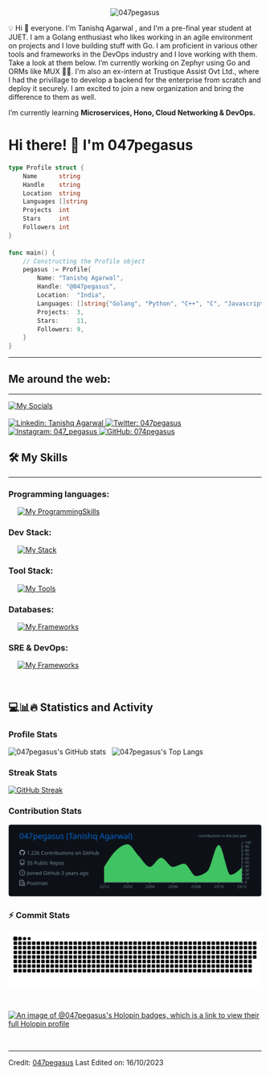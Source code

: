 <p align="center">
 <img alt="047pegasus" src="https://github.com/047pegasus/047pegasus/blob/baf3745efda2ab45bfd9f6834f423981943d6a84/.github/Flow%201%401x-60fps.gif" />
</p>

<p align="left"><aside>
💡 Hi 👋 everyone. I'm Tanishq Agarwal , and I'm a pre-final year student at JUET. I am a Golang enthusiast who likes working in an agile environment on projects and I love building stuff with Go. I am proficient in various other tools and frameworks in the DevOps industry and I love working with them. Take a look at them below. I’m currently working on Zephyr using Go and ORMs like MUX 👨‍💻. I'm also an ex-intern at Trustique Assist Ovt Ltd., where I had the privillage to develop a backend for the enterprise from scratch  and deploy it securely. I am excited to join a new organization and bring the difference to them as well.

I’m currently learning **Microservices, Hono, Cloud Networking & DevOps.**

</aside> 
</p>

# Hi there! 👋 I'm 047pegasus

```go
type Profile struct {
    Name      string
    Handle    string
    Location  string
    Languages []string
    Projects  int
    Stars     int
    Followers int
}

func main() {
    // Constructing the Profile object
    pegasus := Profile{
        Name: "Tanishq Agarwal",
        Handle: "@047pegasus",
        Location:  "India",
        Languages: []string{"Golang", "Python", "C++", "C", "Javascript", "bash"},
        Projects:  3,
        Stars:     11,
        Followers: 9,
    }
}
```

-------------------

## Me around the web:
-------------------
[![My Socials](https://skillicons.dev/icons?i=linkedin,twitter,instagram,github,stackoverflow,devto,discord&perline=11)](https://skillicons.dev)
&emsp;
<br/><br/>
<a href="https://www.linkedin.com/in/tanishq-agarwal047/">
    ![Linkedin: Tanishq Agarwal](https://img.shields.io/badge/-TanishqAgarwal-blue?style=flat-square&logo=Linkedin&logoColor=white)
</a>
<a href="https://twitter.com/intent/follow?screen_name=047pegasus">
    ![Twitter: 047pegasus](https://img.shields.io/twitter/follow/047pegasus?style=social)
</a>
<a href="https://www.instagram.com/047_pegasus/">
    ![Instagram: 047_pegasus](https://img.shields.io/badge/-047pegasus-000?&logo=Instagram)
</a>
<a href="https://github.com/047pegasus">
    ![GitHub: 074pegasus](https://img.shields.io/github/followers/047pegasus?label=follow&style=social)
</a>

## 🛠️ My Skills
-------------------
### Programming languages:
&emsp;
[![My ProgrammingSkills](https://skillicons.dev/icons?i=go,py,cpp,bash,js,c,java,markdown&perline=11)](https://skillicons.dev)

### Dev Stack:
&emsp;
[![My Stack](https://skillicons.dev/icons?i=react,redux,svelte,next,nodejs,supabase,tailwind,materialui,electron,css,scss,html)](https://skillicons.dev)

### Tool Stack:
&emsp;
[![My Tools](https://skillicons.dev/icons?i=git,github,gitlab,firebase,docker,gradle,cmake,vscode,postman,powershell,netlify,androidstudio,arduino,replit,figma,ps,xd)](https://skillicons.dev)

### Databases:
&emsp;
[![My Frameworks](https://skillicons.dev/icons?i=postgres,mysql,sqlite,redis,mongo&perline=11)](https://skillicons.dev)

### SRE & DevOps:
&emsp;
[![My Frameworks](https://skillicons.dev/icons?i=linux,grafana,prometheus,jenkins,githubactions,kafka,docker,kubernetes,gcp,aws,azure,nginx,ansible&perline=15)](https://skillicons.dev)

&emsp;

## 💻📊🔥 Statistics and Activity

###  Profile Stats

<p align="left">
 <img alt="047pegasus's GitHub stats" src="https://github-readme-stats.vercel.app/api?username=047pegasus&theme=cobalt&show_icons=true&rank_icon=github&include_all_commits=true" />
&nbsp; 
 <img alt="047pegasus's Top Langs" src="https://github-readme-stats.vercel.app/api/top-langs/?username=047pegasus&layout=compact&theme=cobalt" />
</p>

###  Streak Stats

[![GitHub Streak](https://streak-stats.demolab.com?user=047pegasus&theme=vue-dark&card_width=496&fire=EB5454)](https://git.io/streak-stats)

###  Contribution Stats
![](https://raw.githubusercontent.com/047pegasus/047pegasus/master/profile-summary-card-output/github_dark/0-profile-details.svg)
### ⚡ Commit Stats
<p align="center">
<picture>
  <source media="(prefers-color-scheme: dark)" srcset="https://github.com/047pegasus/047pegasus/blob/output/github-snake-dark.svg">
  <source media="(prefers-color-scheme: light)" srcset="https://github.com/047pegasus/047pegasus/blob/output/github-snake-dark.svg">
  <img alt="github-snake" src="https://github.com/047pegasus/047pegasus/blob/output/github-snake-dark.svg">
</picture>
</p>

<br>

[![An image of @047pegasus's Holopin badges, which is a link to view their full Holopin profile](https://holopin.me/047pegasus)](https://holopin.io/@047pegasus)

<br>

------

Credit: [047pegasus](https://github.com/047pegasus)
Last Edited on: 16/10/2023
